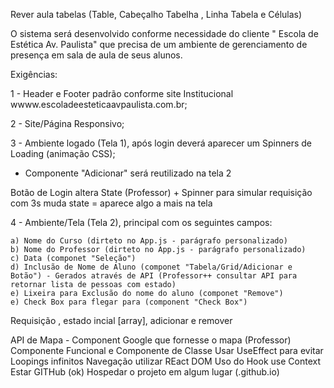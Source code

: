 Rever aula tabelas (Table, Cabeçalho Tabelha , Linha Tabela e Células)


O sistema será desenvolvido conforme necessidade do cliente " Escola de Estética Av. Paulista" que precisa de um ambiente de gerenciamento de presença em sala de aula de seus alunos.

Exigências:

1 - Header e Footer padrão conforme site Institucional wwww.escoladeesteticaavpaulista.com.br;

2 - Site/Página Responsivo;

3 - Ambiente logado (Tela 1), após login deverá aparecer um Spinners de Loading (animação CSS); 
- Componente "Adicionar" será reutilizado na tela 2

Botão de Login altera State (Professor) + Spinner para simular requisição com 3s muda state = aparece algo a mais na tela

4 - Ambiente/Tela (Tela 2), principal com os seguintes campos:

    a) Nome do Curso (dirteto no App.js - parágrafo personalizado)
    b) Nome do Professor (dirteto no App.js - parágrafo personalizado)
    c) Data (componet "Seleção")
    d) Inclusão de Nome de Aluno (componet "Tabela/Grid/Adicionar e Botão") - Gerados através de API (Professor++ consultar API para retornar lista de pessoas com estado)
    e) Lixeira para Exclusão do nome do aluno (componet "Remove")
    e) Check Box para flegar para (component "Check Box")

Requisição , estado incial [array], adicionar e remover

API de Mapa - Component Google que fornesse o mapa (Professor)
Componente Funcional e Componente de Classe
Usar UseEffect para evitar Loopings infinitos
Navegação utilizar REact DOM
Uso do Hook use Context
Estar GITHub (ok)
Hospedar o projeto em algum lugar (.github.io)




